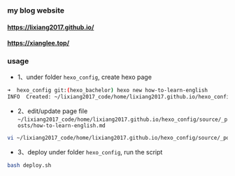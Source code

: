 ### my blog website
#### https://lixiang2017.github.io/
#### https://xianglee.top/

### usage
- 1、under folder `hexo_config`, create hexo page 
```bash
➜  hexo_config git:(hexo_bachelor) hexo new how-to-learn-english
INFO  Created: ~/lixiang2017_code/home/lixiang2017.github.io/hexo_config/source/_posts/how-to-learn-english.md
```
- 2、edit/update page file `~/lixiang2017_code/home/lixiang2017.github.io/hexo_config/source/_posts/how-to-learn-english.md`
```bash
vi ~/lixiang2017_code/home/lixiang2017.github.io/hexo_config/source/_posts/how-to-learn-english.md
```
- 3、deploy
under folder `hexo_config`, run the script
```bash
bash deploy.sh
```
